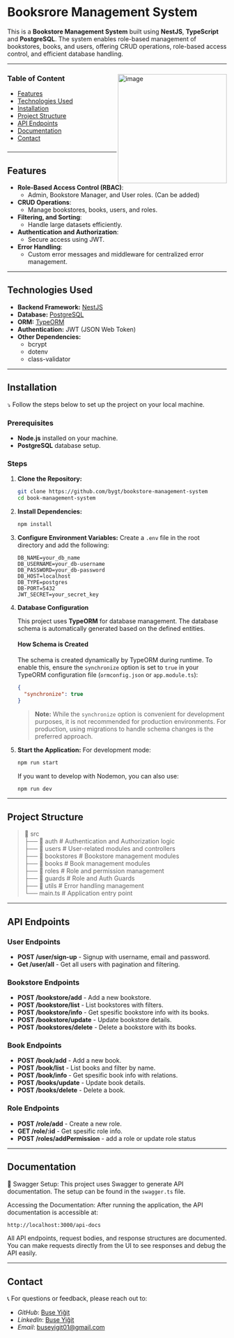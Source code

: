 # Booksrore Management System

This is a **Bookstore Management System** built using **NestJS**, **TypeScript** and **PostgreSQL**. The system enables role-based management of bookstores, books, and users, offering CRUD operations, role-based access control, and efficient database handling.

---
###

 <img align="right" src="https://media.everskies.com/dVC4lEsehh3IGjKzTUst.png" alt="image" height="250px"/> 


###

<h3 align="left">Table of Content</h3>


- [Features](#features)
- [Technologies Used](#technologies-used)
- [Installation](#installation)
- [Project Structure](#project-structure)
- [API Endpoints](#api-endpoints)
- [Documentation](#documentation)
- [Contact](#contact)


###

---

## Features

- **Role-Based Access Control (RBAC)**:
  - Admin, Bookstore Manager, and User roles. (Can be added)
- **CRUD Operations**:
  - Manage bookstores, books, users, and roles.
- **Filtering, and Sorting**:
  - Handle large datasets efficiently.
- **Authentication and Authorization**:
  - Secure access using JWT.
- **Error Handling**:
  - Custom error messages and middleware for centralized error management.

---

## Technologies Used

- **Backend Framework:** [NestJS](https://nestjs.com/)
- **Database:** [PostgreSQL](https://www.postgresql.org/)
- **ORM:** [TypeORM](https://typeorm.io/)
- **Authentication:** JWT (JSON Web Token)
- **Other Dependencies:**
  - bcrypt
  - dotenv
  - class-validator

---

## Installation 

⤵ Follow the steps below to set up the project on your local machine.

### Prerequisites

- **Node.js** installed on your machine.
- **PostgreSQL** database setup.

### Steps

1. **Clone the Repository:**
   ```bash
   git clone https://github.com/bygt/bookstore-management-system
   cd book-management-system
   ```

2. **Install Dependencies:**
   ```bash
   npm install
   ```

3. **Configure Environment Variables:**
   Create a `.env` file in the root directory and add the following:
   ```env
   DB_NAME=your_db_name
   DB_USERNAME=your_db-username
   DB_PASSWORD=your_db-password
   DB_HOST=localhost
   DB_TYPE=postgres
   DB-PORT=5432
   JWT_SECRET=your_secret_key
   ```

4. **Database Configuration**


      This project uses **TypeORM** for database management. The database schema is automatically generated based on the defined entities.
      
      #### How Schema is Created
      The schema is created dynamically by TypeORM during runtime. To enable this, ensure the `synchronize` option is set to `true` in your TypeORM configuration file 
      (`ormconfig.json` or `app.module.ts`):
      
      ```json
      {
        "synchronize": true
      }
      ```
      
      > **Note:** While the `synchronize` option is convenient for development purposes, it is not recommended for production environments. For production, using migrations to handle schema changes is the preferred approach.




5. **Start the Application:**
   For development mode:
   ```bash
   npm run start
   ```
   If you want to develop with Nodemon, you can also use:
    ```bash
   npm run dev
   ```
---

## Project Structure

> 📁 src  
> ├── 📂 auth             # Authentication and Authorization logic  
> ├── 📂 users            # User-related modules and controllers  
> ├── 📂 bookstores       # Bookstore management modules  
> ├── 📂 books            # Book management modules  
> ├── 📂 roles            # Role and permission management              
> ├── 📂 guards           # Role and Auth Guards       
> ├── 📂 utils            # Error handling management           
> └── main.ts           # Application entry point  

---

## API Endpoints

### User Endpoints

- **POST /user/sign-up** - Signup with username, email and password.
- **Get /user/all** - Get all users with pagination and filtering.

### Bookstore Endpoints 

- **POST /bookstore/add** - Add a new bookstore.
- **POST /bookstore/list** - List bookstores with filters.
- **POST /bookstore/info** - Get spesific bookstore info with its books.
- **POST /bookstore/update** - Update bookstore details.
- **POST /bookstores/delete** - Delete a bookstore with its books.

### Book Endpoints

- **POST /book/add** - Add a new book.
- **POST /book/list** - List books and filter by name.
- **POST /book/info** - Get spesific book info with relations.
- **POST /books/update** - Update book details.
- **POST /books/delete** - Delete a book.

### Role Endpoints

- **POST /role/add** - Create a new role.
- **GET /role/:id** - Get spesific role info.
- **POST /roles/addPermission** - add a role or update role status

---

## Documentation 

 📑 Swagger Setup: This project uses Swagger to generate API documentation. The setup can be found in the `swagger.ts` file. 
 
 Accessing the Documentation: After running the application, the API documentation is accessible at:
 ```bash
 http://localhost:3000/api-docs
 ```
 All API endpoints, request bodies, and response structures are documented. You can make requests directly from the UI to see responses and debug the API easily.

---


## Contact 

📞 For questions or feedback, please reach out to:
- *GitHub*: [Buse Yiğit](https://github.com/bygt)  
- *LinkedIn*: [Buse Yiğit](https://www.linkedin.com/in/buse-yigit/)
- *Email*: [buseyigit01@gmail.com](mailto:buseyigit01@gmail.com)

